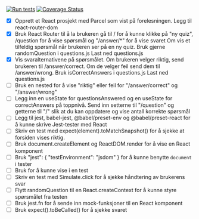 [![Run tests](https://github.com/Neutix/practice2and3/actions/workflows/test.yml/badge.svg)](https://github.com/Neutix/practice2and3/actions/workflows/test.yml)
[![Coverage Status](https://coveralls.io/repos/github/Neutix/practice2and3/badge.svg?branch=master)](https://coveralls.io/github/Neutix/practice2and3?branch=master)

* [x] Opprett et React prosjekt med Parcel som vist på forelesningen. Legg til react-router-dom
* [x] Bruk React Router til å la brukeren gå til / for å kunne klikke på "ny quiz", /question for å vise spørsmål og "/answer/*" for å vise svaret
      Om vis et tilfeldig spørsmål når brukeren ser på en ny quiz. Bruk gjerne randomQuestion i questions.js Last ned questions.js
* [x] Vis svaralternativene på spørsmålet. Om brukeren velger riktig, send brukeren til /answer/correct. Om de velger feil send dem til /answer/wrong. Bruk isCorrectAnswers i questions.js Last ned questions.js
* [ ] Bruk en nested <Routes> for å vise "riktig" eller feil for "/answer/correct" og "/answer/wrong"
* [ ] Legg inn en useState for questionsAnswered og en useState for correctAnswers på toppnivå. Send inn setterne til "/question" og getterne til "/" slik at du kan oppdatere og vise antall korrekte spørsmål
* [ ] Legg til jest, babel-jest, @babel/preset-env og @babel/preset-react for å kunne skrive Jest-tester med React
* [ ] Skriv en test med expect(element).toMatchSnapshot() for å sjekke at forsiden vises riktig.
* [ ] Bruk document.createElement og ReactDOM.render for å vise en React komponent
* [ ] Bruk "jest": { "testEnvironment": "jsdom" } for å kunne benytte `document` i tester
* [ ] Bruk <MemoryRouter> for å kunne vise <Link> i en test
* [ ] Skriv en test med Simulate.click for å sjekke håndtering av brukerens svar
* [ ] Flytt randomQuestion til en React.createContext for å kunne styre spørsmålet fra testen
* [ ] Bruk jest.fn for å sende inn mock-funksjoner til en React komponent
* [ ] Bruk expect(<mock>).toBeCalled() for å sjekke svaret